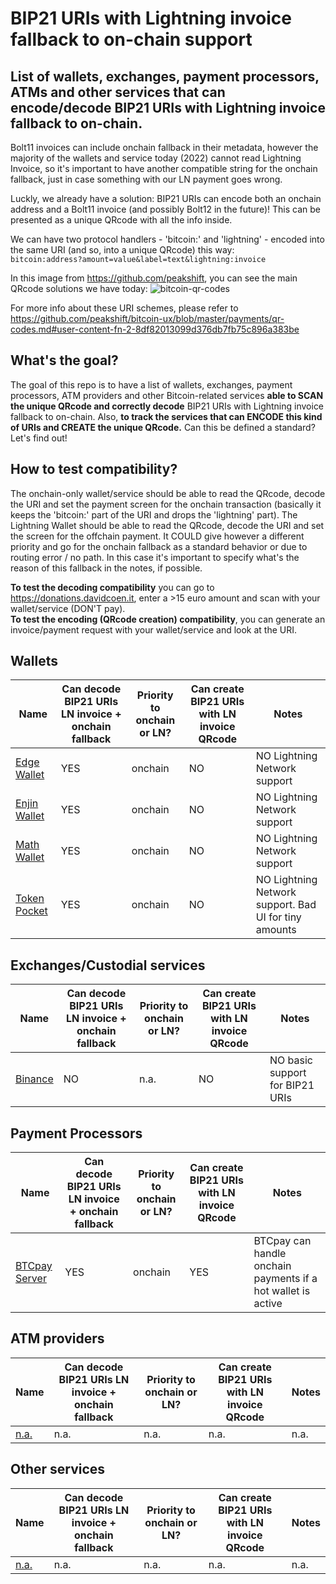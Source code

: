 # BIP21 URIs with Lightning invoice fallback to on-chain support
## List of wallets, exchanges, payment processors, ATMs and other services that can encode/decode BIP21 URIs with Lightning invoice fallback to on-chain.

Bolt11 invoices can include onchain fallback in their metadata, however the majority of the wallets and service today (2022) cannot read Lightning Invoice, so it's important to have another compatible string for the onchain fallback, just in case something with our LN payment goes wrong.

Luckly, we already have a solution: BIP21 URIs can encode both an onchain address and a Bolt11 invoice (and possibly Bolt12 in the future)!
This can be presented as a unique QRcode with all the info inside.

We can have two protocol handlers - 'bitcoin:' and 'lightning' - encoded into the same URI (and so, into a unique QRcode) this way:
<br> `bitcoin:address?amount=value&label=text&lightning:invoice`

In this image from https://github.com/peakshift, you can see the main QRcode solutions we have today:
![bitcoin-qr-codes](https://user-images.githubusercontent.com/38695835/158013267-5486f8ae-3674-4dfe-a629-bbe1dcad72ec.svg)

For more info about these URI schemes, please refer to https://github.com/peakshift/bitcoin-ux/blob/master/payments/qr-codes.md#user-content-fn-2-8df82013099d376db7fb75c896a383be

## What's the goal?
The goal of this repo is to have a list of wallets, exchanges, payment processors, ATM providers and other Bitcoin-related services <b>able to SCAN the unique QRcode and correctly decode</b> BIP21 URIs with Lightning invoice fallback to on-chain. Also, <b>to track the services that can ENCODE this kind of URIs and CREATE the unique QRcode.</b>
Can this be defined a standard? Let's find out!

## How to test compatibility?
The onchain-only wallet/service should be able to read the QRcode, decode the URI and set the payment screen for the onchain transaction (basically it keeps the 'bitcoin:' part of the URI and drops the 'lightning' part).
The Lightning Wallet should be able to read the QRcode, decode the URI and set the screen for the offchain payment. It COULD give however a different priority and go for the onchain fallback as a standard behavior or due to routing error / no path. In this case it's important to specify what's the reason of this fallback in the notes, if possible.

<b>To test the decoding compatibility</b> you can go to https://donations.davidcoen.it, enter a >15 euro amount and scan with your wallet/service (DON'T pay). <br>
 <b>To test the encoding (QRcode creation) compatibility</b>, you can generate an invoice/payment request with your wallet/service and look at the URI.

## Wallets

 Name | Can decode BIP21 URIs LN invoice + onchain fallback | Priority to onchain or LN? | Can create BIP21 URIs with LN invoice QRcode | Notes |
 ------------ | ------------- | ------------- | ------------ | ------------- | 
[Edge Wallet](https://edge.app) | YES | onchain | NO | NO Lightning Network support
[Enjin Wallet](https://enjin.io/products/wallet) | YES | onchain | NO | NO Lightning Network support
[Math Wallet](https://mathwallet.org/en-us/) | YES | onchain | NO | NO Lightning Network support
[Token Pocket](https://www.tokenpocket.pro/en/developer) | YES | onchain | NO | NO Lightning Network support. Bad UI for tiny amounts



## Exchanges/Custodial services

 Name | Can decode BIP21 URIs LN invoice + onchain fallback | Priority to onchain or LN? | Can create BIP21 URIs with LN invoice QRcode | Notes |
 ------------ | ------------- | ------------- | ------------ | ------------- | 
[Binance](https://www.binance.com/it) | NO | n.a. | NO | NO basic support for BIP21 URIs


## Payment Processors

 Name | Can decode BIP21 URIs LN invoice + onchain fallback | Priority to onchain or LN? | Can create BIP21 URIs with LN invoice QRcode | Notes |
 ------------ | ------------- | ------------- | ------------ | ------------- | 
[BTCpay Server](https://btcpayserver.org/) | YES | onchain | YES | BTCpay can handle onchain payments if a hot wallet is active


## ATM providers

 Name | Can decode BIP21 URIs LN invoice + onchain fallback | Priority to onchain or LN? | Can create BIP21 URIs with LN invoice QRcode | Notes |
 ------------ | ------------- | ------------- | ------------ | ------------- | 
[n.a.](https://#) | n.a. | n.a. | n.a. | n.a.


## Other services

 Name | Can decode BIP21 URIs LN invoice + onchain fallback | Priority to onchain or LN? | Can create BIP21 URIs with LN invoice QRcode | Notes |
 ------------ | ------------- | ------------- | ------------ | ------------- | 
[n.a.](https://#) | n.a. | n.a. | n.a. | n.a.
